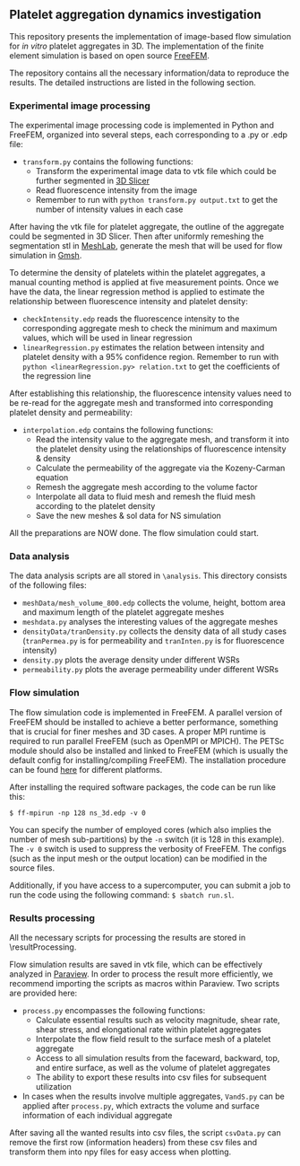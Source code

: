 ## Platelet aggregation dynamics investigation

This repository presents the implementation of image-based flow simulation for *in vitro* platelet aggregates in 3D. The implementation of the finite element simulation is based on open source [FreeFEM](https://freefem.org/).

The repository contains all the necessary information/data to reproduce the results. The detailed instructions are listed in the following section.

### Experimental image processing

The experimental image processing code is implemented in Python and FreeFEM, organized into several steps, each corresponding to a .py or .edp file:

* `transform.py` contains the following functions:
  - Transform the experimental image data to vtk file which could be further segmented in [3D Slicer](https://www.slicer.org/)  
  - Read fluorescence intensity from the image
  - Remember to run with `python transform.py output.txt` to get the number of intensity values in each case

After having the vtk file for platelet aggregate, the outline of the aggregate could be segmented in 3D Slicer. Then after uniformly remeshing the segmentation stl in [MeshLab](https://www.meshlab.net/), generate the mesh that will be used for flow simulation in [Gmsh](https://gmsh.info/). 

To determine the density of platelets within the platelet aggregates, a manual counting method is applied at five measurement points. Once we have the data, the linear regression method is applied to estimate the relationship between fluorescence intensity and platelet density:
* `checkIntensity.edp` reads the fluorescence intensity to the corresponding aggregate mesh to check the minimum and maximum values, which will be used in linear regression
* `linearRegression.py` estimates the relation between intensity and platelet density with a 95% confidence region. Remember to run with `python <linearRegression.py> relation.txt` to get the coefficients of the regression line

After establishing this relationship, the fluorescence intensity values need to be re-read for the aggregate mesh and transformed into corresponding platelet density and permeability:
* `interpolation.edp` contains the following functions:
  - Read the intensity value to the aggregate mesh, and transform it into the platelet density using the relationships of fluorescence intensity & density
  - Calculate the permeability of the aggregate via the Kozeny-Carman equation
  - Remesh the aggregate mesh according to the volume factor
  - Interpolate all data to fluid mesh and remesh the fluid mesh according to the platelet density
  - Save the new meshes & sol data for NS simulation

All the preparations are NOW done. The flow simulation could start.

### Data analysis

The data analysis scripts are all stored in `\analysis`. This directory consists of the following files:
* `meshData/mesh_volume_800.edp` collects the volume, height, bottom area and maximum length of the platelet aggregate meshes
* `meshdata.py` analyses the interesting values of the aggregate meshes
* `densityData/tranDensity.py` collects the density data of all study cases (`tranPermea.py` is for permeability and `tranInten.py` is for fluorescence intensity)
* `density.py` plots the average density under different WSRs
* `permeability.py` plots the average permeability under different WSRs

### Flow simulation
The flow simulation code is implemented in FreeFEM. A parallel version of FreeFEM should be installed to achieve a better performance, something that is crucial for finer meshes and 3D cases. A proper MPI runtime is required to run parallel FreeFEM (such as OpenMPI or MPICH). The PETSc module should also be installed and linked to FreeFEM (which is usually the default config for installing/compiling FreeFEM). The installation procedure can be found [here](https://doc.freefem.org/introduction/installation.html) for different platforms.

After installing the required software packages, the code can be run like this:

`$ ff-mpirun -np 128 ns_3d.edp -v 0`

You can specify the number of employed cores (which also implies the number of mesh sub-partitions) by the `-n` switch (it is 128 in this example). The `-v 0` switch is used to suppress the verbosity of FreeFEM. The configs (such as the input mesh or the output location) can be modified in the source files.

Additionally, if you have access to a supercomputer, you can submit a job to run the code using the following command: `$ sbatch run.sl`.

### Results processing
All the necessary scripts for processing the results are stored in \resultProcessing.

Flow simulation results are saved in vtk file, which can be effectively analyzed in [Paraview](https://www.paraview.org/). In order to process the result more efficiently, we recommend importing the scripts as macros within Paraview. Two scripts are provided here:
* `process.py` encompasses the following functions:
  - Calculate essential results such as velocity magnitude, shear rate, shear stress, and elongational rate within platelet aggregates
  - Interpolate the flow field result to the surface mesh of a platelet aggregate 
  - Access to all simulation results from the faceward, backward, top, and entire surface, as well as the volume of platelet aggregates
  - The ability to export these results into csv files for subsequent utilization
* In cases when the results involve multiple aggregates, `VandS.py` can be applied after `process.py`, which extracts the volume and surface information of each individual aggregate 

After saving all the wanted results into csv files, the script `csvData.py` can remove the first row (information headers) from these csv files and transform them into npy files for easy access when plotting.
